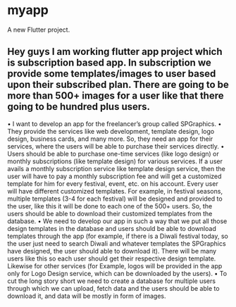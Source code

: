 # myapp

A new Flutter project.

## Hey guys I am working flutter app project which is subscription based app. In subscription we provide some templates/images to user based upon their subscribed plan. There are going to be more than 500+ images for a user like that there going to be hundred plus users. 

•	I want to develop an app for the freelancer’s group called SPGraphics. 
•	They provide the services like web development, template design, logo design, business cards, and many more. So, they need an app for their services, where the users will be able to purchase their services directly. 
•	Users should be able to purchase one-time services (like logo design) or monthly subscriptions (like template design) for various services. If a user avails a monthly subscription service like template design service, then the user will have to pay a monthly subscription fee and will get a customized template for him for every festival, event, etc. on his account. Every user will have different customized templates. For example, in festival seasons, multiple templates (3-4 for each festival) will be designed and provided to the user, like this it will be done to each one of the 500+ users. So, the users should be able to download their customized templates from the database. 
•	We need to develop our app in such a way that we put all those design templates in the database and users should be able to download templates through the app (for example, if there is a Diwali festival today, so the user just need to search Diwali and whatever templates the SPGraphics have designed, the user should able to download it). There will be many users like this so each user should get their respective design template. Likewise for other services (for Example, logos will be provided in the app only for Logo Design service, which can be downloaded by the users). 
•	To cut the long story short we need to create a database for multiple users through which we can upload, fetch data and the users should be able to download it, and data will be mostly in form of images.

